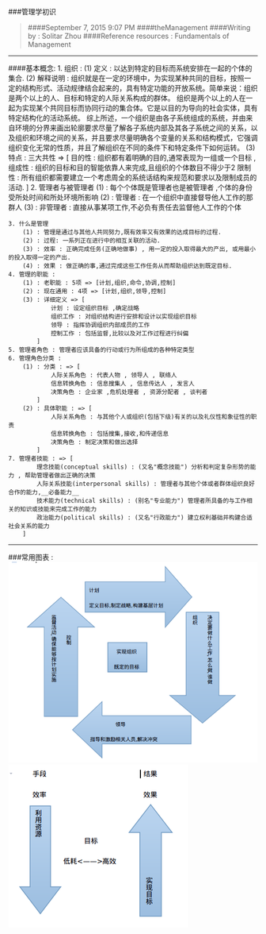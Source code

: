 ###管理学初识
>####September 7, 2015 9:07 PM
>####theManagement
>####Writing by : Solitar Zhou
>####Reference resources : Fundamentals of Management


*****
####基本概念:
	1. 组织 :
		(1) 定义 : 以达到特定的目标而系统安排在一起的个体的集合.
		(2) 解释说明 : 组织就是在一定的环境中，为实现某种共同的目标，按照一定的结构形式、活动规律结合起来的，具有特定功能的开放系统。简单来说：组织是两个以上的人、目标和特定的人际关系构成的群体。
		组织是两个以上的人在一起为实现某个共同目标而协同行动的集合体。它是以目的为导向的社会实体，具有特定结构化的活动系统。
		综上所述，一个组织是由各子系统组成的系统，并由来自环境的分界来画出轮廓要求尽量了解各子系统内部及其各子系统之间的关系，以及组织和环境之间的关系，并且要求尽量明确各个变量的关系和结构模式，它强调组织变化无常的性质，并且了解组织在不同的条件下和特定条件下如何运转。
		(3) 特点 : 三大共性 => [
					目的性 : 组织都有着明确的目的,通常表现为一组或一个目标 ,
					组成性 : 组织的目标和目的智能依靠人来完成,且组织的个体数目不得少于2
					限制性 : 所有组织都需要建立一个考虑周全的系统话结构来规范和要求以及限制成员的活动.
	   		] 
	2. 管理者与被管理者
		(1) : 每个个体既是管理者也是被管理者 ,个体的身份受所处时间和所处环境所影响
		(2) : 管理者 : 在一个组织中直接督导他人工作的那群人
		(3) : 非管理者 : 直接从事某项工作,不必负有责任去监督他人工作的个体
	
	3. 什么是管理
		(1) : 管理是通过与其他人共同努力,既有效率又有效果的达成目标的过程.
		(2) : 过程: 一系列正在进行中的相互关联的活动.
		(3) : 效率 : 正确完成任务(正确地做事) , 用一定的投入取得最大的产出, 或用最小的投入取得一定的产出.
		(4) : 效果 : 做正确的事,通过完成这些工作任务从而帮助组织达到既定目标.
	4. 管理的职能 :
		(1) : 老职能 : 5项 => [计划,组织,命令,协调,控制] 
		(2) : 现在通用 : 4项 => [计划,组织,领导,控制]
		(3) : 详细定义 => [
				计划 : 设定组织目标 ,确定战略
				组织工作 : 对组织结构进行安排和设计以实现组织目标
				领导 : 指挥协调组织内部成员的工作
				控制工作 : 包括监督,比较以及对工作过程进行纠偏
			]
	5. 管理者角色 : 管理者应该具备的行动或行为所组成的各种特定类型
	6. 管理角色分类 :
		(1) : 分类 : => [
				人际关系角色 : 代表人物 , 领导人 , 联络人
				信息转换角色 : 信息搜集人 , 信息传达人 , 发言人
				决策角色 : 企业家 ,危机处理者 , 资源分配者 , 谈判者
			]
		(2) : 具体职能 : => [
				人际关系角色 : 与其他个人或组织(包括下级)有关的以及礼仪性和象征性的职责
				信息转换角色 : 包括搜集,接收,和传递信息
				决策角色 : 制定决策和做出选择
			]
	7. 管理者技能 : => [
			理念技能(conceptual skills) : (又名"概念技能") 分析和判定复杂形势的能力 , 帮助管理者做出正确的决策
			人际关系技能(interpersonal skills) : 管理者与其他个体或者群体组织良好合作的能力,__必备能力__
			技术能力(technical skills) : (别名"专业能力") 管理者所具备的与工作相关的知识或技能来完成工作的能力
			政治能力(political skills) : (又名"行政能力") 建立权利基础并构建合适社会关系的能力
		]

*****

###常用图表 :
![Original](https://raw.githubusercontent.com/solitarZhou/Economics/master/picture/Original.png)
![Efficency](https://raw.githubusercontent.com/solitarZhou/Economics/master/picture/Efficiency.png)

